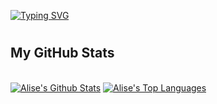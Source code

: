 [![Typing SVG](https://readme-typing-svg.herokuapp.com?color=%FF43A4&lines=Hi,+I'm+Elizaveta)](https://git.io/typing-svg)
<h1></h1>

## My GitHub Stats
<br>
  <a href="https://github.com/aliseshmidt/github-readme-stats"><img alt="Alise's Github Stats" color = "FF00FF" src="https://github-readme-stats.vercel.app/api?username=aliseshmidt&show_icons=true&count_private=true&theme=react&hide_border=true&bg_color=0D1117" /></a>
  <a href="https://github.com/aliseshmidt/github-readme-stats"><img alt="Alise's Top Languages" src="https://github-readme-stats.vercel.app/api/top-langs/?username=aliseshmidt&langs_count=8&count_private=true&layout=compact&theme=react&hide_border=true&bg_color=0D1117" /></a>
</br>

<!--
**Aliseshmidt/Aliseshmidt** is a ✨ _special_ ✨ repository because its `README.md` (this file) appears on your GitHub profile.

Here are some ideas to get you started:

- 🔭 I’m currently working on ...
- 🌱 I’m currently learning ...
- 👯 I’m looking to collaborate on ...
- 🤔 I’m looking for help with ...
- 💬 Ask me about ...
- 📫 How to reach me: ...
- 😄 Pronouns: ...
- ⚡ Fun fact: ...
-->
